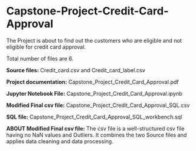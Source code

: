 # Capstone-Project-Credit-Card-Approval
The Project is about to find out the customers who are eligible and not eligible for credit card approval.

Total number of files are 6.

**Source files:** Credit_card.csv and Credit_card_label.csv

**Project documentation:** Capstone_Project_Credit_Card_Approval.pdf

**Jupyter Notebook File:** Capstone_Project_Credit_Card_Approval.ipynb

**Modified Final csv file:** Capstone_Project_Credit_Card_Approval_SQL.csv

**SQL file:** Capstone_Project_Credit_Card_Approval_SQL_workbench.sql


**ABOUT Modified Final csv file:**
The csv file is a well-structured csv file having no NaN values and Outliers. It combines the two Source files and applies data cleaning and data processing.
